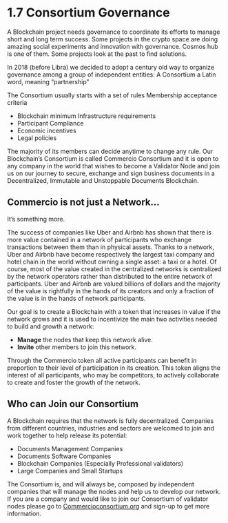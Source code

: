 # 1.7 Consortium Governance

A Blockchain project needs governance to coordinate its efforts to manage short and long term success. Some projects in the crypto space are doing amazing social experiments and innovation with governance. Cosmos hub is one of them. Some projects look at the past to find solutions.

In 2018 (before Libra) we decided to adopt a century old way to organize governance among a group of independent entities: A Consortium a Latin word, meaning “partnership”

The Consortium usually starts with a set of rules
Membership acceptance criteria

* Blockchain minimum Infrastructure requirements
* Participant Compliance
* Economic incentives
* Legal policies
  
 The majority of its members can decide anytime to change any rule. Our Blockchain’s Consortium is called Commercio Consortium and it is open to any company in the world that wishes to become a Validator Node and join us on our journey to secure, exchange and sign business documents in a Decentralized, Immutable and Unstoppable Documents Blockchain.

## Commercio is not just a Network…

It’s something more.

The success of companies like Uber and Airbnb has shown that there is more value contained in a network of participants who exchange transactions between them than in physical assets. Thanks to a network, Uber and Airbnb have become respectively the largest taxi company and hotel chain in the world without owning a single asset: a taxi or a hotel. Of course, most of the value created in the centralized networks is centralized by the network operators rather than distributed to the entire network of participants. Uber and Airbnb are valued billions of dollars and the majority of the value is rightfully in the hands of its creators and only a fraction of the value is in the hands of network participants.

Our goal is to create a Blockchain with a token that increases in value if the network grows and it is used to incentivize the main two activities needed to build and growth a network:

* **Manage** the nodes that keep this network alive.
* **Invite** other members to join this network.
  
Through the Commercio token all active participants can benefit in proportion to their level of participation in its creation. This token aligns the interest of all participants, who may be competitors, to actively collaborate to create and foster the growth of the network.

## Who can Join our Consortium

A Blockchain requires that the network is fully decentralized. Companies from different countries, industries and sectors are welcomed to join and work together to help release its potential:

* Documents Management Companies
* Documents Software Companies
* Blockchain Companies (Especially Professional validators)
* Large Companies and Small Startups

The Consortium is, and will always be, composed by independent companies that will manage the nodes and help us to develop our network. If you are a company and would like to join our Consortium of validator nodes please go to [Commercioconsortium.org](https://Commercioconsortium.org) and sign-up to get more information.
